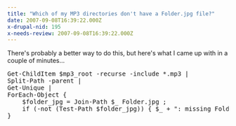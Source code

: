 ```yaml
---
title: "Which of my MP3 directories don't have a Folder.jpg file?"
date: 2007-09-08T16:39:22.000Z
x-drupal-nid: 195
x-needs-review: 2007-09-08T16:39:22.000Z
---
```

There's probably a better way to do this, but here's what I came up with in a couple of minutes...
<pre>Get-ChildItem $mp3_root -recurse -include *.mp3 | 
Split-Path -parent | 
Get-Unique | 
ForEach-Object {
    $folder_jpg = Join-Path $_ Folder.jpg ;
    if (-not (Test-Path $folder_jpg)) { $_ + ": missing Folder.jpg" }
}</pre>